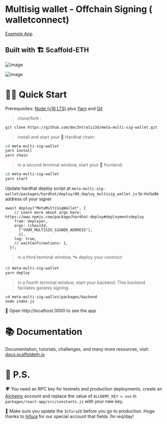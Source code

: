 # Multisig wallet - Offchain Signing ( walletconnect)
[Example App](https://multisig-kovan.surge.sh "Meta Multisig wallet")

## Built with 🏗 Scaffold-ETH

![image](https://user-images.githubusercontent.com/96781385/155885332-0788e2ac-bfe1-4acb-acfe-fa0cc7285cb5.png)

![image](https://user-images.githubusercontent.com/96781385/156163905-6de08d00-ad33-4a94-a8a6-3f33c0f97290.png)




# 🏄‍♂️ Quick Start

Prerequisites: [Node (v16 LTS)](https://nodejs.org/en/download/) plus [Yarn](https://classic.yarnpkg.com/en/docs/install/) and [Git](https://git-scm.com/downloads)

> clone/fork :

```bash
git clone https://github.com/dec3ntraliz3d/meta-multi-sig-wallet.git
```

> install and start your 👷‍ Hardhat chain:

```bash
cd meta-multi-sig-wallet
yarn install
yarn chain
```

> in a second terminal window, start your 📱 frontend:

```bash
cd meta-multi-sig-wallet
yarn start
```


 Update hardhat deploy script at `meta-multi-sig-wallet/packages/hardhat/deploy/00_deploy_multisig_wallet.js` to include address of your signer

```
await deploy("MetaMultiSigWallet", {
    // Learn more about args here: https://www.npmjs.com/package/hardhat-deploy#deploymentsdeploy
    from: deployer,
    args: [chainId,
      ["YOUR_MULTISIG_SIGNER_ADDRESS"],
      1],
    log: true,
    // waitConfirmations: 1,
  });

```

> in a third terminal window, 🛰 deploy your contract:

```bash
cd meta-multi-sig-wallet
yarn deploy
```

> in a fourth terminal window, start your backend. This backend facilates gasless signing. 

```
cd meta-multi-sig-wallet/packages/backend
node index.js
```

📱 Open http://localhost:3000 to see the app

# 📚 Documentation

Documentation, tutorials, challenges, and many more resources, visit: [docs.scaffoldeth.io](https://docs.scaffoldeth.io)


# 💌 P.S.

🌍 You need an RPC key for testnets and production deployments, create an [Alchemy](https://www.alchemy.com/) account and replace the value of `ALCHEMY_KEY = xxx` in `packages/react-app/src/constants.js` with your new key.

📣 Make sure you update the `InfuraID` before you go to production. Huge thanks to [Infura](https://infura.io/) for our special account that fields 7m req/day!

